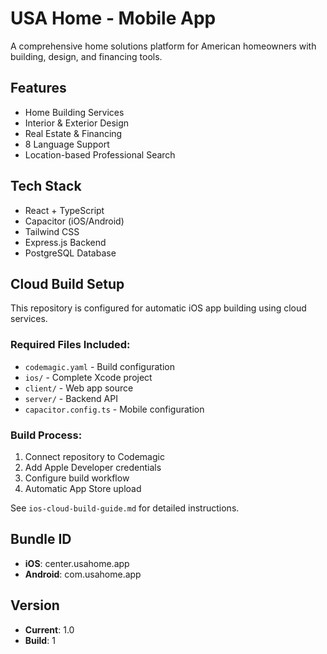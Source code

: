 # USA Home - Mobile App

A comprehensive home solutions platform for American homeowners with building, design, and financing tools.

## Features
- Home Building Services
- Interior & Exterior Design
- Real Estate & Financing
- 8 Language Support
- Location-based Professional Search

## Tech Stack
- React + TypeScript
- Capacitor (iOS/Android)
- Tailwind CSS
- Express.js Backend
- PostgreSQL Database

## Cloud Build Setup

This repository is configured for automatic iOS app building using cloud services.

### Required Files Included:
- `codemagic.yaml` - Build configuration
- `ios/` - Complete Xcode project
- `client/` - Web app source
- `server/` - Backend API
- `capacitor.config.ts` - Mobile configuration

### Build Process:
1. Connect repository to Codemagic
2. Add Apple Developer credentials
3. Configure build workflow
4. Automatic App Store upload

See `ios-cloud-build-guide.md` for detailed instructions.

## Bundle ID
- **iOS**: center.usahome.app
- **Android**: com.usahome.app

## Version
- **Current**: 1.0
- **Build**: 1